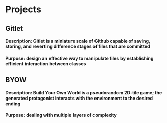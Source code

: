 # Projects

## **Gitlet**
#### Description: Gitlet is a miniature scale of Github capable of saving, storing, and reverting difference stages of files that are committed
#### Purpose: design an effective way to manipulate files by establishing efficient interaction between classes

## **BYOW**
#### Description: Build Your Own World is a pseudorandom 2D-tile game; the generated protagonist interacts with the environment to the desired ending
#### Purpose: dealing with multiple layers of complexity
